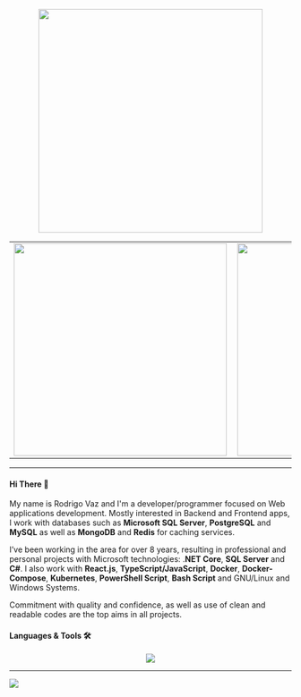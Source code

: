 <center align="center">
    <p align="center">
        <img width="400px" align="center" style="display: block; margin: 0 auto; cursor: normal;" src="svg/programming.svg" />
    </p>
</center>

<center>
    <table>
        <tr>
            <td><img width="380px" align="left" src="https://github-readme-stats.vercel.app/api/top-langs/?username=drigovz&hide=html&layout=compact&theme=buefy&title_color=814AC1&bg_color=0D1117&text_color=FFFFFF&hide_border=true" /></td>
            <td><img width="380px" align="left" src="https://github-readme-stats.vercel.app/api?username=drigovz&theme=buefy&title_color=814AC1&bg_color=0D1117&text_color=FFFFFF&hide_border=true"/></td>
        </tr>   
    </table>
</center>

<hr />
<!-- #9665d0 -->

#### Hi There 👋

My name is Rodrigo Vaz and I'm a developer/programmer focused on Web applications development. Mostly interested in Backend and Frontend apps, I work with databases such as **Microsoft SQL Server**, **PostgreSQL** and **MySQL** as well as **MongoDB** and **Redis** for caching services.

I’ve been working in the area for over 8 years, resulting in professional and personal projects with Microsoft technologies: .**NET Core**, **SQL Server** and **C#**. I also work with **React.js**, **TypeScript/JavaScript**, **Docker**, **Docker-Compose**, **Kubernetes**, **PowerShell Script**, **Bash Script** and GNU/Linux and Windows Systems.

Commitment with quality and confidence, as well as use of clean and readable codes are the top aims in all projects.

#### Languages & Tools 🛠

<p align="center">
	<a href="#" style="cursor: inherit;">
		<img style="" src="https://skillicons.dev/icons?i=cs,dotnet,html,css,javascript,typescript,react,tailwind,powershell,vite,md,rider,vscode,git,githubactions,docker,azure,kubernetes,redis,mongo,nodejs&perline=21&theme=dark" />
	</a>
</p>

<!-- ![jetbrains-rider](https://img.shields.io/badge/-jetbrains_rider-05122A?style=for-the-badge&color=9665d0&logo=rider&logoColor=white)&nbsp; -->

<!-- #### Recent projects

<div>
	<a href="https://github.com/drigovz/csharp-utilities">
		<img
			src="https://github-readme-stats.vercel.app/api/pin/?username=drigovz&repo=csharp-utilities&title_color=9665d0&text_color=F2F2F2&bg_color=393359&border_color=121111&icon_color=F2F2F2&border_radius=10"
			height="100"
		/>
	</a>
</div> -->

<!-- #### Where to find me? 🔍

<a href="https://twitter.com/drigovz" target="_blank" alt="twitter" title="drigovz">
	<img style="width:2.4rem; margin-right: 0.5rem;" src="https://skillicons.dev/icons?i=twitter&theme=dark" alt="twitter" title="drigovz" />
</a>
<a href="https://www.linkedin.com/in/rodrigo-vaz-del-pino/" target="_blank" alt="linkedin" title="rodrigo-vaz-del-pino">
	<img style="width:2.4rem; margin-right: 0.5rem;" src="https://skillicons.dev/icons?i=linkedin&theme=dark" alt="linkedin" title="rodrigo-vaz-del-pino" />
</a>
<a href="mailto:rodrigodp2014@gmail.com" target="_blank" alt="gmail" title="rodrigodp2014@gmail.com">
	<img style="width:2.4rem; margin-right: 0.5rem;"  src="https://skillicons.dev/icons?i=gmail&theme=dark" alt="gmail" title="rodrigodp2014@gmail.com" />
</a>
<a href="https://discordapp.com/users/582529594377371648" target="_blank" alt="discord" title="Яodяigo Vaz#2624">
	<img style="width:2.4rem; margin-right: 0.5rem;" src="https://skillicons.dev/icons?i=discord&theme=dark" alt="discord" title="Яodяigo Vaz#2624" />
</a>
<a href="https://dev.to/drigovz" target="_blank" alt="Dev.to" title="drigovz">
	<img style="width:2.4rem;" src="https://skillicons.dev/icons?i=devto&theme=dark" alt="Dev.to" title="drigovz" />
</a> -->

<hr />
<p>
    <img src="https://komarev.com/ghpvc/?username=drigovz&color=blue&style=for-the-badge" />
</p>

